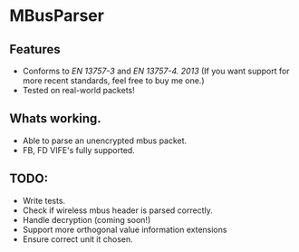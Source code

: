 # MBusParser

## Features
 - Conforms to _EN 13757-3_ and _EN 13757-4._ *2013* (If you want support for more recent standards, feel free to buy me one.)
 - Tested on real-world packets!

## Whats working.
- Able to parse an unencrypted mbus packet.
- FB, FD VIFE's fully supported.

## TODO:

- Write tests.
- Check if wireless mbus header is parsed correctly.
- Handle decryption (coming soon!)
- Support more orthogonal value information extensions
- Ensure correct unit it chosen.
